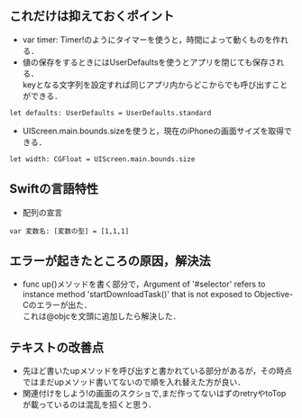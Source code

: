 ## これだけは抑えておくポイント
- var timer: Timer!のようにタイマーを使うと，時間によって動くものを作れる．
- 値の保存をするときにはUserDefaultsを使うとアプリを閉じても保存される．  
  keyとなる文字列を設定すれば同じアプリ内からどこからでも呼び出すことができる．

```
let defaults: UserDefaults = UserDefaults.standard
```
- UIScreen.main.bounds.sizeを使うと，現在のiPhoneの画面サイズを取得できる．
```
let width: CGFloat = UIScreen.main.bounds.size
```
## Swiftの言語特性
- 配列の宣言
```
var 変数名: [変数の型] = [1,1,1]
```

## エラーが起きたところの原因，解決法
- func up()メソッドを書く部分で，Argument of '#selector' refers to instance method 'startDownloadTask()' that is not exposed to Objective-Cのエラーが出た．  
  これは@objcを文頭に追加したら解決した．


## テキストの改善点
- 先ほど書いたupメソッドを呼び出すと書かれている部分があるが，その時点ではまだupメソッド書いてないので順を入れ替えた方が良い．
- 関連付けをしよう!の画面のスクショで,まだ作ってないはずのretryやtoTopが載っているのは混乱を招くと思う．
  
